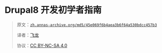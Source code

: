 # Drupal8 开发初学者指南

> 原文：[`zh.annas-archive.org/md5/45e069f6b4aea3b6f64a530bdcc457b3`](https://zh.annas-archive.org/md5/45e069f6b4aea3b6f64a530bdcc457b3)
> 
> 译者：[飞龙](https://github.com/wizardforcel)
> 
> 协议：[CC BY-NC-SA 4.0](http://creativecommons.org/licenses/by-nc-sa/4.0/)